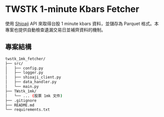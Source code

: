 # TWSTK 1-minute Kbars Fetcher

使用 [Shioaji](https://sinotrade.github.io) API 來取得台股 1 minute kbars 資料，並儲存為 Parquet 格式。本專案也提供自動檢查遺漏交易日並補齊資料的機制。

## 專案結構
```bash
twstk_1mk_fetcher/
├── src/
│   ├── config.py
│   ├── logger.py
│   ├── shioaji_client.py
│   ├── data_handler.py
│   └── main.py
├── TWstk_1mk/
│   └── ... (股票 1mk 文件)
├── .gitignore
├── README.md
└── requirements.txt
```
